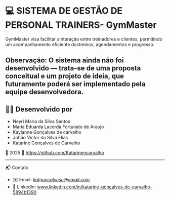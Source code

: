 # 💻 SISTEMA DE GESTÃO DE PERSONAL TRAINERS- GymMaster       		        

GymMaster visa facilitar ainteração entre treinadores e clientes, permitindo um acompanhamento eficiente dostreinos, agendamentos e progresso.

Observação: O sistema ainda não foi desenvolvido — trata-se de uma **proposta conceitual** e um **projeto de ideia**, que futuramente poderá ser implementado pela equipe desenvolvedora.
-----


## 👨‍💻 Desenvolvido por
- Neyri Maria da Silva Santos
- Maria Eduarda Lacerda Fortunato de Araujo 
- Kaylanne Gonçalves de carvalho
- Johão Victor da Silva Elias 
- Katarine Gonçalves de Carvalho
  
  


📅 2025
🔗 https://github.com/Katarinegcarvalho

----

📬 Contato
- ✉️ Email: *katgoncalvesc@gmail.com*  
- 💼 LinkedIn: www.linkedin.com/in/katarine-gonçalves-de-carvalho-5894b1390
